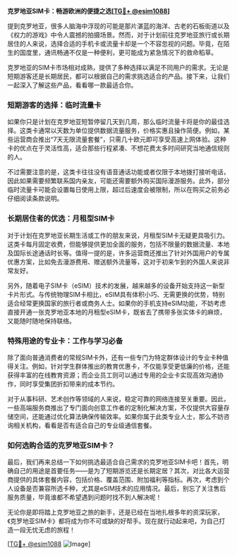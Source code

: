 **克罗地亚SIM卡：畅游欧洲的便捷之选[[TG💪+ @esim1088](https://t.me/s/esim1088)]**

提到克罗地亚，很多人脑海中浮现的可能是那片湛蓝的海洋、古老的石板街道以及《权力的游戏》中令人震撼的拍摄场景。然而，对于计划前往克罗地亚旅行或长期居住的人来说，选择合适的手机卡或流量卡却是一个不容忽视的问题。毕竟，在陌生的国度里，通讯畅通不仅是一种便利，更可能成为紧急情况下的救命稻草。

克罗地亚的SIM卡市场相对成熟，提供了多种选择以满足不同用户的需求。无论是短期游客还是长期居民，都可以根据自己的需求挑选适合的产品。接下来，让我们一起深入了解这些产品，看看哪一款最适合你。

### 短期游客的选择：临时流量卡

如果你只是计划在克罗地亚短暂停留几天到几周，那么临时流量卡将是你的最佳选择。这类卡通常以天数为单位提供数据流量服务，价格实惠且操作简便。例如，某些运营商会推出“7天无限流量套餐”，只需几十欧元即可享受高速上网体验。这种卡的优点在于灵活性高，适合那些行程紧凑、不想花费太多时间研究当地通信规则的人。

不过需要注意的是，这类卡往往没有语音通话功能或者仅限于本地拨打接听电话，因此如果需要频繁联系国内亲友，可能还需要额外购买国际漫游服务。此外，部分临时流量卡可能会设置每日使用上限，超过后速度会被限制，所以在购买之前务必仔细阅读条款说明。

### 长期居住者的优选：月租型SIM卡

对于计划在克罗地亚长期生活或工作的朋友来说，月租型SIM卡无疑更具吸引力。这类卡每月固定收费，但能够提供更加全面的服务，包括不限量的数据流量、本地及国际长途通话时长等。值得一提的是，许多运营商还推出了针对外国用户的专属优惠方案，比如免去漫游费用、赠送额外流量等，这对于初来乍到的外国人来说非常友好。

另外，随着电子SIM卡（eSIM）技术的发展，越来越多的设备开始支持这一新型卡片形式。与传统物理SIM卡相比，eSIM具有体积小巧、无需更换的优势，特别适合经常更换国家的旅行者或商务人士。如果你的手机支持eSIM功能，不妨考虑直接开通一张克罗地亚本地的月租型eSIM卡，既省去了携带多张实体卡的麻烦，又能随时随地保持联络。

### 特殊用途的专业卡：工作与学习必备

除了面向普通消费者的常规SIM卡外，还有一些专门为特定群体设计的专业卡种值得关注。例如，针对学生群体推出的教育优惠卡，不仅能享受更低廉的价格，还能获得丰富的在线教育资源；而企业员工则可以通过专用的企业卡实现高效沟通协作，同时享受集团折扣带来的成本节约。

对于从事科研、艺术创作等领域的人来说，稳定可靠的网络连接至关重要。因此，一些高端服务商推出了专门面向创意工作者的定制化解决方案，不仅提供大容量存储空间，还能通过优化算法确保传输效率。如果你属于此类专业人士，那么不妨咨询相关机构，看看是否有适合自己的专业级通信套餐。

### 如何选购合适的克罗地亚SIM卡？

最后，我们再来总结一下如何挑选最适合自己需求的克罗地亚SIM卡吧！首先，明确自己的用途是首要任务——是为了短期游览还是长期定居？其次，对比各大运营商提供的具体套餐内容，包括价格、覆盖范围、附加福利等指标。再次，考虑到个人设备是否兼容所选卡种，尤其是eSIM技术的应用情况。最后，别忘了关注售后服务质量，毕竟谁都不希望遇到问题时找不到人解决呢！

无论你是即将踏上克罗地亚之旅的新手，还是已经在当地扎根多年的资深玩家，《克罗地亚SIM卡》都将成为你不可或缺的好帮手。现在就行动起来吧，为自己打造一段无忧无虑的旅程！

[[TG💪+ @esim1088](https://t.me/s/esim1088) ![Image](https://i.postimg.cc/4NQfJmqS/Snipaste-2025-05-13-00-14-12.png)]